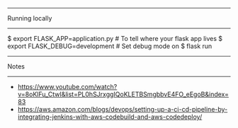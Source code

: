 
***************
Running locally
***************
$ export FLASK_APP=application.py      # To tell where your flask app lives
$ export FLASK_DEBUG=development # Set debug mode on
$ flask run



*****
Notes
*****
- https://www.youtube.com/watch?v=8oKlFu_CtwI&list=PL0hSJrxggIQoKLETBSmgbbvE4FO_eEgoB&index=83
- https://aws.amazon.com/blogs/devops/setting-up-a-ci-cd-pipeline-by-integrating-jenkins-with-aws-codebuild-and-aws-codedeploy/